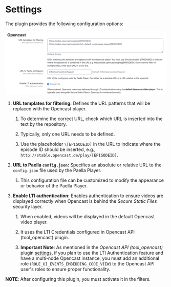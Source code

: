 # Settings

The plugin provides the following configuration options:

![Filter opencast configuration](../img/filter_config.png)


1. **URL templates for filtering:** Defines the URL patterns that will be replaced with the Opencast player.

   1. To determine the correct URL, check which URL is inserted into the text by the repository.

   2. Typically, only one URL needs to be defined.

   3. Use the placeholder `\[EPISODEID]` in the URL to indicate where the episode ID should be inserted, e.g., `http://stable.opencast.de/play/[EPISODEID]`.

2. **URL to Paella `config.json`:** Specifies an absolute or relative URL to the `config.json` file used by the Paella Player.

   1. This configuration file can be customized to modify the appearance or behavior of the Paella Player.

3. **Enable LTI authentication:** Enables authentication to ensure videos are displayed correctly when Opencast is behind the *Secure Static Files* security layer.

   1. When enabled, videos will be displayed in the default Opencast video player.

   2. It uses the LTI Credentials configured in Opencast API (tool_opencast) plugin.

   3. **Important Note**: As mentioned in the _Opencast API (tool_opencast)_ plugin [settings](../tool/settings.md), if you plan to use the LTI Authentication feature and have a multi-node Opencast instance, you must add an additional role (`ROLE_UI_EVENTS_EMBEDDING_CODE_VIEW`) to the Opencast API user's roles to ensure proper functionality.


**NOTE**: After configuring this plugin, you must activate it in the filters.

